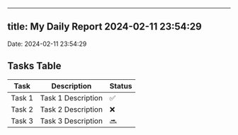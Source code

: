 
---
title: My Daily Report 2024-02-11 23:54:29
---

Date: 2024-02-11 23:54:29

## Tasks Table

| Task | Description | Status |
|------|-------------|--------|
| Task 1 | Task 1 Description | ✅ |
| Task 2 | Task 2 Description | ❌ |
| Task 3 | Task 3 Description | 🔜 |
